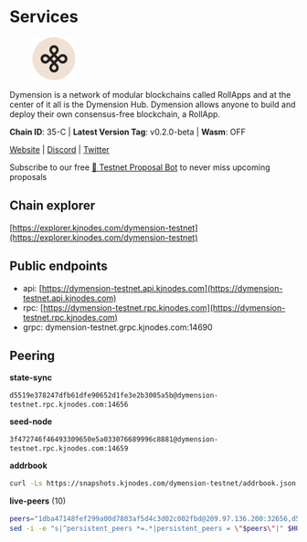 # Services

<figure><img src="https://raw.githubusercontent.com/kj89/cosmos-images/main/logos/dymension.png" alt=""><figcaption></figcaption></figure>

Dymension is a network of modular blockchains called RollApps  and at the center of it all is the Dymension Hub. Dymension  allows anyone to build and deploy their own consensus-free blockchain, a RollApp.

**Chain ID**: 35-C | **Latest Version Tag**: v0.2.0-beta | **Wasm**: OFF

[Website](https://dymension.xyz/) | [Discord](https://discord.gg/dymension) | [Twitter](https://twitter.com/dymensionXYZ)



Subscribe to our free [🤖 Testnet Proposal Bot](https://t.me/kjnodes_testnet_proposal_bot) to never miss upcoming proposals


## Chain explorer
[https://explorer.kjnodes.com/dymension-testnet](https://explorer.kjnodes.com/dymension-testnet)

## Public endpoints

* api: [https://dymension-testnet.api.kjnodes.com](https://dymension-testnet.api.kjnodes.com)
* rpc: [https://dymension-testnet.rpc.kjnodes.com](https://dymension-testnet.rpc.kjnodes.com)
* grpc: dymension-testnet.grpc.kjnodes.com:14690

## Peering

**state-sync**

```text
d5519e378247dfb61dfe90652d1fe3e2b3005a5b@dymension-testnet.rpc.kjnodes.com:14656
```

**seed-node**

```text
3f472746f46493309650e5a033076689996c8881@dymension-testnet.rpc.kjnodes.com:14659
```

**addrbook**
```bash
curl -Ls https://snapshots.kjnodes.com/dymension-testnet/addrbook.json > $HOME/.dymension/config/addrbook.json
```

**live-peers** (10)
```bash
peers="1dba47148fef299a00d7803af5d4c3d02c002fbd@209.97.136.200:32656,d5519e378247dfb61dfe90652d1fe3e2b3005a5b@65.109.68.190:14656,d2b841acdcabb622e9033fe685a395eef091f2fe@65.108.199.62:46656,6cf94ed068c7401ba8e6f9a49143fd90df415e83@195.201.237.198:46656,8d5eac1042bac34cddd25d7601789fc03cb3f3a9@168.119.213.113:46656,acb69c31cac6140a1a9570e683de5e26dd008cff@51.222.44.116:32656,af97c76448e6a5d7671c6523f38fc48cc7273da7@217.76.59.46:26656,fde02d17cdfda6e642290ea6d1e50771629a88ef@213.239.215.195:39095,af6787b3273dd60e0f809c7e5e2a2a9fd379045e@195.201.195.61:27656,77c42c2b2702437981976f7a648c26cd37911f7b@65.108.9.230:46656"
sed -i -e "s|^persistent_peers *=.*|persistent_peers = \"$peers\"|" $HOME/.dymension/config/config.toml
```
